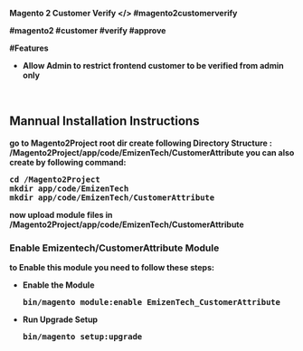 
<b> Magento 2 Customer Verify </>
#magento2customerverify


#magento2 #customer #verify #approve


#Features
<ul>
<li>Allow Admin to restrict frontend customer to be verified from admin only </li>
</ul>

<br/>
<h2> Mannual Installation Instructions</h2>
go to Magento2Project root dir 
create following Directory Structure :<br/>
<strong>/Magento2Project/app/code/EmizenTech/CustomerAttribute</strong>
you can also create by following command:
<pre>
cd /Magento2Project
mkdir app/code/EmizenTech
mkdir app/code/EmizenTech/CustomerAttribute
</pre>

now upload module files in <strong>/Magento2Project/app/code/EmizenTech/CustomerAttribute</strong>

<h3> Enable Emizentech/CustomerAttribute Module</h3>
to Enable this module you need to follow these steps:

<ul>
<li>
<strong>Enable the Module</strong>
<pre>bin/magento module:enable EmizenTech_CustomerAttribute</pre></li>
<li>
<strong>Run Upgrade Setup</strong>
<pre>bin/magento setup:upgrade</pre></li>
</ul>
